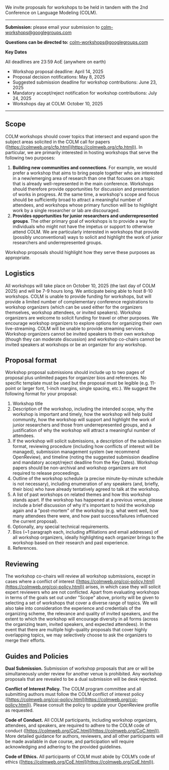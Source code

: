 
We invite proposals for workshops to be held in tandem with the 2nd Conference on Language Modeling (COLM).

---

**Submission:** please email your submission to [colm-workshops@googlegroups.com](mailto:colm-workshops@googlegroups.com)

**Questions can be directed to:** [colm-workshops@googlegroups.com](mailto:colm-workshops@googlegroups.com)

**Key Dates**  

All deadlines are 23:59 AoE (anywhere on earth)

* Workshop proposal deadline: April 14, 2025  
* Proposal decision notifications: May 8, 2025  
* Suggested submission deadline for workshop contributions: June 23, 2025  
* Mandatory accept/reject notification for workshop contributions: July 24, 2025  
* Workshops day at COLM: October 10, 2025

---

## Scope

COLM workshops should cover topics that intersect and expand upon the subject areas solicited in the COLM call for papers ([https://colmweb.org/cfp.html](https://colmweb.org/cfp.html)). In particular, we are primarily interested in hosting workshops that serve the following two purposes:

1. **Building new communities and connections**. For example, we would prefer a workshop that aims to bring people together who are interested in a new/emerging area of research than one that focuses on a topic that is already well-represented in the main conference. Workshops should therefore provide opportunities for discussion and presentation of works in progress. At the same time, a workshop's scope and focus should be sufficiently broad to attract a meaningful number of attendees, and workshops whose primary function will be to highlight work by a single researcher or lab are discouraged.  
2. **Provides opportunities for junior researchers and underrepresented groups**. The other primary goal of workshops is to provide a way for individuals who might not have the impetus or support to otherwise attend COLM. We are particularly interested in workshops that provide (possibly unconventional) ways to solicit and highlight the work of junior researchers and underrepresented groups.

Workshop proposals should highlight how they serve these purposes as appropriate.

## Logistics

All workshops will take place on October 10, 2025 (the last day of COLM 2025\) and will be 7-9 hours long. We anticipate being able to host 8-10 workshops. COLM is unable to provide funding for workshops, but will provide a limited number of complementary conference registrations to workshop organizers (which can be used either for the organizers themselves, workshop attendees, or invited speakers). Workshop organizers are welcome to solicit funding for travel or other purposes. We encourage workshop organizers to explore options for organizing their own live-streaming. COLM will be unable to provide streaming services. Workshop organizers cannot be invited speakers to their own workshop (though they can moderate discussion) and workshop co-chairs cannot be invited speakers at workshops or be an organizer for any workshop.

## Proposal format

Workshop proposal submissions should include up to two pages of proposal plus unlimited pages for organizer bios and references. No specific template must be used but the proposal must be legible (e.g. 11-point or larger font, 1-inch margins, single spacing, etc.). We suggest the following format for your proposal:

1. Workshop title  
2. Description of the workshop, including the intended scope, why the workshop is important and timely, how the workshop will help build community, how the workshop will support and highlight the work of junior researchers and those from underrepresented groups, and a justification of why the workshop will attract a meaningful number of attendees.  
3. If the workshop will solicit submissions, a description of the submission format, reviewing procedure (including how conflicts of interest will be managed), submission management system (we recommend OpenReview), and timeline (noting the suggested submission deadline and mandatory accept/reject deadline from the Key Dates). Workshop papers should be non-archival and workshop organizers are not required to release proceedings.  
4. Outline of the workshop schedule (a precise minute-by-minute schedule is not necessary), including enumeration of any speakers (and, briefly, their bios) who have already tentatively agreed to talk at the workshop.  
5. A list of past workshops on related themes and how this workshop stands apart. If the workshop has happened at a previous venue, please include a brief discussion of why it's important to hold the workshop again and a "post-mortem" of the workshop (e.g. what went well, how many attendees there were, and how past success/failures influenced the current proposal).  
6. Optionally, any special technical requirements.  
7. Bios (\~1 paragraph each, including affiliations and email addresses) of all workshop organizers, ideally highlighting each organizer brings to the workshop based on their research and past experience.  
8. References.

## Reviewing

The workshop co-chairs will review all workshop submissions, except in cases where a conflict of interest ([https://colmweb.org/coi-policy.html](https://colmweb.org/coi-policy.html)) arises, in which case they will solicit expert reviewers who are not conflicted. Apart from evaluating workshops in terms of the goals set out under "Scope" above, priority will be given to selecting a set of workshops that cover a diverse range of topics. We will also take into consideration the experience and credentials of the organizing scheme, the relevance and quality of invited speakers, and the extent to which the workshop will encourage diversity in all forms (across the organizing team, invited speakers, and expected attendees). In the event that there are multiple high-quality proposals that cover highly overlapping topics, we may selectively choose to ask the organizers to merge their efforts.

## Guides and Policies

**Dual Submission.** Submission of workshop proposals that are or will be simultaneously under review for another venue is prohibited. Any workshop proposals that are revealed to be a dual submission will be desk rejected.

**Conflict of Interest Policy.** The COLM program committee and all submitting authors must follow the COLM conflict of interest policy ([https://colmweb.org/coi-policy.html](https://colmweb.org/coi-policy.html)). Please consult the policy to update your OpenReview profile as requested. 

**Code of Conduct.** All COLM participants, including workshop organizers, attendees, and speakers, are required to adhere to the COLM code of conduct ([https://colmweb.org/CoC.html](https://colmweb.org/CoC.html)). More detailed guidance for authors, reviewers, and all other participants will be made available in due course, and participation will require acknowledging and adhering to the provided guidelines.

**Code of Ethics.** All participants of COLM must abide by COLM’s code of ethics ([https://colmweb.org/CoE.html](https://colmweb.org/CoE.html)).